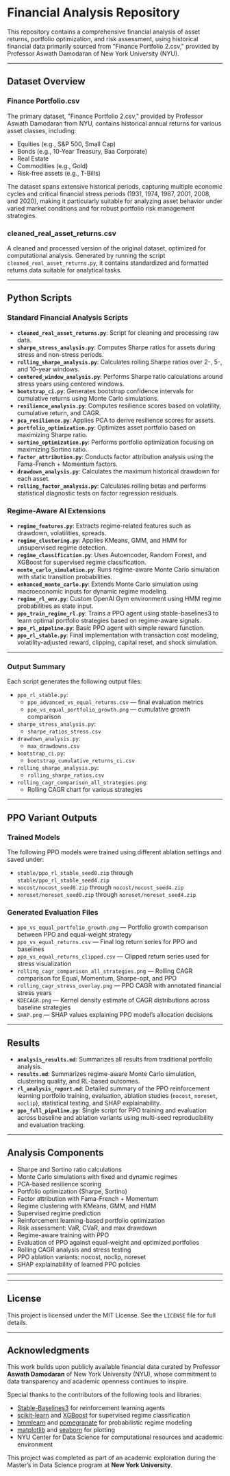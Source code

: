 # Financial Analysis Repository

This repository contains a comprehensive financial analysis of asset returns, portfolio optimization, and risk assessment, using historical financial data primarily sourced from "Finance Portfolio 2.csv," provided by Professor Aswath Damodaran of New York University (NYU).

---

## Dataset Overview

### Finance Portfolio.csv

The primary dataset, "Finance Portfolio 2.csv," provided by Professor Aswath Damodaran from NYU, contains historical annual returns for various asset classes, including:

* Equities (e.g., S&P 500, Small Cap)
* Bonds (e.g., 10-Year Treasury, Baa Corporate)
* Real Estate
* Commodities (e.g., Gold)
* Risk-free assets (e.g., T-Bills)

The dataset spans extensive historical periods, capturing multiple economic cycles and critical financial stress periods (1931, 1974, 1987, 2001, 2008, and 2020), making it particularly suitable for analyzing asset behavior under varied market conditions and for robust portfolio risk management strategies.

### cleaned_real_asset_returns.csv

A cleaned and processed version of the original dataset, optimized for computational analysis. Generated by running the script `cleaned_real_asset_returns.py`, it contains standardized and formatted returns data suitable for analytical tasks.

---

## Python Scripts

### Standard Financial Analysis Scripts

* **`cleaned_real_asset_returns.py`**: Script for cleaning and processing raw data.
* **`sharpe_stress_analysis.py`**: Computes Sharpe ratios for assets during stress and non-stress periods.
* **`rolling_sharpe_analysis.py`**: Calculates rolling Sharpe ratios over 2-, 5-, and 10-year windows.
* **`centered_window_analysis.py`**: Performs Sharpe ratio calculations around stress years using centered windows.
* **`bootstrap_ci.py`**: Generates bootstrap confidence intervals for cumulative returns using Monte Carlo simulations.
* **`resilience_analysis.py`**: Computes resilience scores based on volatility, cumulative return, and CAGR.
* **`pca_resilience.py`**: Applies PCA to derive resilience scores for assets.
* **`portfolio_optimization.py`**: Optimizes asset portfolio based on maximizing Sharpe ratio.
* **`sortino_optimization.py`**: Performs portfolio optimization focusing on maximizing Sortino ratio.
* **`factor_attribution.py`**: Conducts factor attribution analysis using the Fama-French + Momentum factors.
* **`drawdown_analysis.py`**: Calculates the maximum historical drawdown for each asset.
* **`rolling_factor_analysis.py`**: Calculates rolling betas and performs statistical diagnostic tests on factor regression residuals.

### Regime-Aware AI Extensions

* **`regime_features.py`**: Extracts regime-related features such as drawdown, volatilities, spreads.
* **`regime_clustering.py`**: Applies KMeans, GMM, and HMM for unsupervised regime detection.
* **`regime_classification.py`**: Uses Autoencoder, Random Forest, and XGBoost for supervised regime classification.
* **`monte_carlo_simulation.py`**: Runs regime-aware Monte Carlo simulation with static transition probabilities.
* **`enhanced_monte_carlo.py`**: Extends Monte Carlo simulation using macroeconomic inputs for dynamic regime modeling.
* **`regime_rl_env.py`**: Custom OpenAI Gym environment using HMM regime probabilities as state input.
* **`ppo_train_regime_rl.py`**: Trains a PPO agent using stable-baselines3 to learn optimal portfolio strategies based on regime-aware signals.
* **`ppo_rl_pipeline.py`**: Basic PPO agent with simple reward function.
* **`ppo_rl_stable.py`**: Final implementation with transaction cost modeling, volatility-adjusted reward, clipping, capital reset, and shock simulation.

---

### Output Summary

Each script generates the following output files:

* `ppo_rl_stable.py`:  
  - `ppo_advanced_vs_equal_returns.csv` — final evaluation metrics  
  - `ppo_vs_equal_portfolio_growth.png` — cumulative growth comparison  
* `sharpe_stress_analysis.py`:  
  - `sharpe_ratios_stress.csv`  
* `drawdown_analysis.py`:  
  - `max_drawdowns.csv`  
* `bootstrap_ci.py`:  
  - `bootstrap_cumulative_returns_ci.csv`  
* `rolling_sharpe_analysis.py`:  
  - `rolling_sharpe_ratios.csv`  
* `rolling_cagr_comparison_all_strategies.png`:  
  - Rolling CAGR chart for various strategies

---

## PPO Variant Outputs

### Trained Models

The following PPO models were trained using different ablation settings and saved under:

- `stable/ppo_rl_stable_seed0.zip` through `stable/ppo_rl_stable_seed4.zip`
- `nocost/nocost_seed0.zip` through `nocost/nocost_seed4.zip`
- `noreset/noreset_seed0.zip` through `noreset/noreset_seed4.zip`

### Generated Evaluation Files

- `ppo_vs_equal_portfolio_growth.png` — Portfolio growth comparison between PPO and equal-weight strategy
- `ppo_vs_equal_returns.csv` — Final log return series for PPO and baselines
- `ppo_vs_equal_returns_clipped.csv` — Clipped return series used for stress visualization
- `rolling_cagr_comparison_all_strategies.png` — Rolling CAGR comparison for Equal, Momentum, Sharpe-opt, and PPO
- `rolling_cagr_stress_overlay.png` — PPO CAGR with annotated financial stress years
- `KDECAGR.png` — Kernel density estimate of CAGR distributions across baseline strategies
- `SHAP.png` — SHAP values explaining PPO model’s allocation decisions

---

## Results

* **`analysis_results.md`**: Summarizes all results from traditional portfolio analysis.  
* **`results.md`**: Summarizes regime-aware Monte Carlo simulation, clustering quality, and RL-based outcomes.  
* **`rl_analysis_report.md`**: Detailed summary of the PPO reinforcement learning portfolio training, evaluation, ablation studies (`nocost`, `noreset`, `noclip`), statistical testing, and SHAP explainability.  
* **`ppo_full_pipeline.py`**: Single script for PPO training and evaluation across baseline and ablation variants using multi-seed reproducibility and evaluation tracking.


---

## Analysis Components

* Sharpe and Sortino ratio calculations
* Monte Carlo simulations with fixed and dynamic regimes
* PCA-based resilience scoring
* Portfolio optimization (Sharpe, Sortino)
* Factor attribution with Fama-French + Momentum
* Regime clustering with KMeans, GMM, and HMM
* Supervised regime prediction
* Reinforcement learning-based portfolio optimization
* Risk assessment: VaR, CVaR, and max drawdown
* Regime-aware training with PPO
* Evaluation of PPO against equal-weight and optimized portfolios
* Rolling CAGR analysis and stress testing
* PPO ablation variants: nocost, noclip, noreset
* SHAP explainability of learned PPO policies

---

---

## License

This project is licensed under the MIT License. See the `LICENSE` file for full details.

---

## Acknowledgments

This work builds upon publicly available financial data curated by Professor **Aswath Damodaran** of New York University (NYU), whose commitment to data transparency and academic openness continues to inspire.

Special thanks to the contributors of the following tools and libraries:

- [Stable-Baselines3](https://github.com/DLR-RM/stable-baselines3) for reinforcement learning agents
- [scikit-learn](https://scikit-learn.org/) and [XGBoost](https://xgboost.readthedocs.io/) for supervised regime classification
- [hmmlearn](https://hmmlearn.readthedocs.io/) and [pomegranate](https://github.com/jmschrei/pomegranate) for probabilistic regime modeling
- [matplotlib](https://matplotlib.org/) and [seaborn](https://seaborn.pydata.org/) for plotting
- NYU Center for Data Science for computational resources and academic environment

This project was completed as part of an academic exploration during the Master’s in Data Science program at **New York University**.
